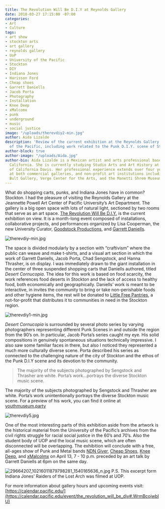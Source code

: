 ```yaml
---
title: The Revolution Will Be D.I.Y at Reynolds Gallery
date: 2018-03-27 17:15:00 -07:00
categories:
- Art
- Culture
tags:
- art show
- stockton arts
- art gallery
- reynolds gallery
- UoP
- University of the Pacific
- Stockton
- DIY
- Indiana Jones
- Harisson Ford
- Cheap shoes
- Garrett Daniells
- Jacob Porta
- Photography
- Installation
- Knee Deep
- xMalcomx
- punk
- underground
- music
- social justice
image: "/uploads/therevdiy2-min.jpg"
author: Aida Lizalde
description: 'Review of the current exhibition at the Reynolds Gallery in University
  of the Pacific, including work related to the Punk D.I.Y. scene of Stockton. '
author-block: true
author-image: "/uploads/Aida.jpg"
author-bio: Aida Lizalde is a Mexican artist and arts professional based in northern
  California. She is currently studying Studio Arts and Art History at the University
  of California Davis. Her professional experience extends over four years of working
  at both commercial galleries, and non-profit art institutions including the Alex
  Bult Gallery, Verge Center for the Arts, and the Manetti Shrem Museum.
---
```


What do shopping carts, punks, and Indiana Jones have in common? Stockton. I had the pleasure of visiting the Reynolds Gallery at the Jeannette Powell Art Center of Pacific University’s Art Department. The gallery is a big open space with lots of natural light, sectioned by two rooms that serve as an art space. [The Revolution Will Be D.I.Y.](https://calendar.pacific.edu/event/the_revolution_will_be_diy) is the current exhibition on view. It is a month-long event composed of installations, collaborative projects, and performances organized by Lisa Cooperman, the new University Curator, [Goodstock Productions](http://www.goodstockca.com/), and [Garrett Daniells](http://cargocollective.com/garrettcdaniells/filter/Mural/CV). 

![therevdiy-min.jpg](/uploads/therevdiy-min.jpg)

The space is divided modularly by a section with “craftivism” where the public can weave and make t-shirts, and a visual art section in which the work of Garrett Daniells, Jacob Porta, Chad Sengstock, and Hanna Thrasher, is on display. I was immediately drawn to the giant installation in the center of three suspended shopping carts that Daniells authored, titled *Desert Cornucopia*. The idea for this work is based on food scarcity, the work references food deserts in Stockton and the lack of access to healthy food, both economically and geographically. Daniells’ work is meant to be interactive, in invites the community to bring or take non-perishable foods and other hygiene items, the rest will be donated to [Little Free Pantries](http://www.littlefreepantry.org/), a not-for-profit that distributes it to communities in need in the Stockton region. 

![therevdiy1-min.jpg](/uploads/therevdiy1-min.jpg)

*Desert Cornucopia* is surrounded by several photo series by varying photographers representing different Punk Scenes in and outside the region from the 90’s on. In particular, Jacob Porta’s series caught my eye. His solid compositions in genuinely spontaneous situations technically impressive. I also saw some familiar faces in there, but also I noticed they represented a much more culturally diverse scene. 
Porta described his series as connected to the challenging nature of the city of Stockton and the ethos of the Punk D.I.Y scene and its devotion to the community. 

>The majority of the subjects photographed by Sengstock and Thrasher are white. Porta’s work...portrays the diverse Stockton music scene.

The majority of the subjects photographed by Sengstock and Thrasher are white. Porta’s work unintentionally portrays the diverse Stockton music scene. For a preview of his work, you can find it online at [youthmuseum.party](https://youthmuseum.party/) 

![therevdiy5.jpg](/uploads/therevdiy5.jpg)

One of the most interesting parts of this exhibition aside from the artwork is the historical material from  the University of the Pacific’s archives from the civil rights struggle for racial social justice in the 60’s and 70’s. Also the student body of UOP and the local music scene, which are often disconnected will be overlapping. The exhibition will conclude with a free, all-ages show of Punk and Metal bands [NDN Giver](http://ndngiver.bandcamp.com), [Cheap Shoes](http://cheapshoes.bandcamp.com), [Knee Deep](http://knewwdeepca.bandcamp.com), and [xMalcolmx](http://xmalcomx.bandcamp.com) on April 13, 7 - 10 p.m. preceded by an art talk by Garrett Daniells at 6pm on the same day. 

![29664207_10216011879798281_1540165636_n.jpg](/uploads/29664207_10216011879798281_1540165636_n.jpg)
P.S. This excerpt form Indiana Jones' Raiders of the Lost Arch was filmed at UOP. 

For more information about gallery hours and upcoming events visit: 
[https://calendar.pacific.edu/](https://calendar.pacific.edu/event/the_revolution_will_be_diy#.WrmBcojwbIU)